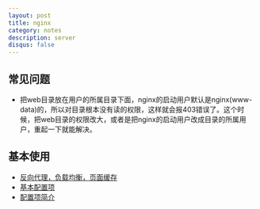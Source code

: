 ```yaml
---
layout: post
title: nginx
category: notes
description: server
disqus: false
---
```


## 常见问题
* 把web目录放在用户的所属目录下面，nginx的启动用户默认是nginx(www-data)的，所以对目录根本没有读的权限，这样就会报403错误了。这个时候，把web目录的权限改大，或者是把nginx的启动用户改成目录的所属用户，重起一下就能解决。

## 基本使用
* [反向代理，负载均衡，页面缓存](http://freeloda.blog.51cto.com/2033581/1288553)
* [基本配置项](https://linux.cn/article-5265-1-rel.html)
* [配置项简介](https://linux.cn/article-5712-1.html)